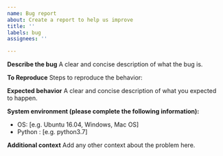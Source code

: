 ```yaml
---
name: Bug report
about: Create a report to help us improve
title: ''
labels: bug
assignees: ''

---
```


**Describe the bug**
A clear and concise description of what the bug is.

**To Reproduce**
Steps to reproduce the behavior:

**Expected behavior**
A clear and concise description of what you expected to happen.

**System environment (please complete the following information):**
- OS: [e.g. Ubuntu 16.04, Windows, Mac OS]
- Python : [e.g. python3.7]

**Additional context**
Add any other context about the problem here.
